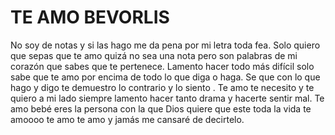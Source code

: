 # TE AMO BEVORLIS

No soy de notas y si las hago me da pena por mi letra toda fea. Solo quiero que sepas que te amo quizá no sea una nota pero son palabras de mi corazón que sabes que te pertenece. Lamento hacer todo más difícil solo sabe que te amo por encima de todo lo que diga o haga. Se que con lo que hago y digo te demuestro lo contrario y lo siento . Te amo te necesito y te quiero a mi lado siempre lamento hacer tanto drama y hacerte sentir mal. Te amo bebé eres la persona con la que Dios quiere que este toda la vida te amoooo te amo te amo y jamás me cansaré de decirtelo.
